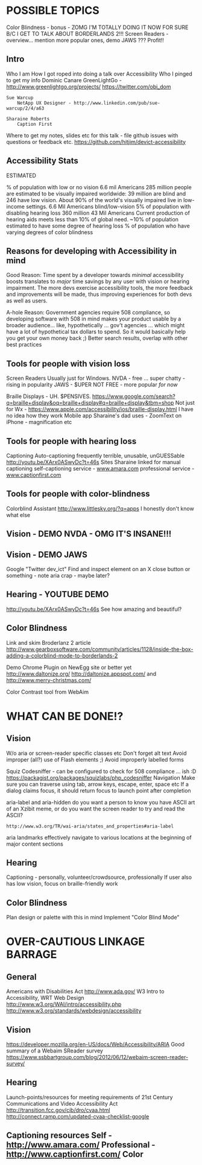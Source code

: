 POSSIBLE TOPICS
==============
Color Blindness - bonus - ZOMG I'M TOTALLY DOING IT NOW FOR SURE B/C I GET TO TALK ABOUT BORDERLANDS 2!!!
Screen Readers - overview... mention more popular ones, demo JAWS
???
Profit!!


Intro
-----
Who I am
How I got roped into doing a talk over Accessibility
Who I pinged to get my info
    Dominic Canare
        GreenLightGo - http://www.greenlightgo.org/projects/
        https://twitter.com/obi_dom
    
    Sue Warcup
        NetApp UX Designer - http://www.linkedin.com/pub/sue-warcup/2/4/a63

    Sharaine Roberts
        Caption First
        
Where to get my notes, slides etc for this talk - file github issues with questions or feedback etc.
    https://github.com/hitjim/devict-accessibility

Accessibility Stats
-------------------
ESTIMATED

% of population with low or no vision
    6.6 mil Americans
285 million people are estimated to be visually impaired worldwide: 39 million are blind and 246 have low vision.
About 90% of the world's visually impaired live in low-income settings.
    6.6 Mil Americans blind/low-vision
5% of population with disabling hearing loss
    360 million
    43 Mil Americans
    Current production of hearing aids meets less than 10% of global need.
    ~10% of population estimated to have some degree of hearing loss
% of population who have varying degrees of color blindness

Reasons for developing with Accessibility in mind
-------------------------------------------------
Good Reason: 
    Time spent by a developer towards _minimal_ accessibility boosts translates to _major_ time savings by any user with vision or hearing impairment.
    The more devs exercise accessibility tools, the more feedback and improvements will be made, thus improving experiences for both devs as well as users.

A-hole Reason:
    Government agencies require 508 compliance, so developing software with 508 in mind makes your product usable by a broader audience...  like, hypothetically ... gov't agencies ... which might have a lot of hypothetical tax dollars to spend.  So it would basically help you get your own money back ;)
    Better search results, overlap with other best practices

Tools for people with vision loss
---------------------------------
Screen Readers
    Usually just for Windows.
        NVDA - free ... super chatty - rising in popularity
        JAWS - $UPER NOT FREE - more popular _for now_
    
Braille Displays - UH. $PENSIVES. https://www.google.com/search?q=braille+display&oq=braille+display#q=braille+display&tbm=shop
    Not just for Wx - https://www.apple.com/accessibility/ios/braille-display.html 
    I have no idea how they work
Mobile app Sharaine's dad uses - ZoomText on iPhone - magnification etc

Tools for people with hearing loss
----------------------------------
Captioning
    Auto-captioning frequently terrible, unusable, unGUESSable http://youtu.be/XArx0ASwyDc?t=46s
    Sites Sharaine linked for manual captioning
        self-captioning service - www.amara.com
        professional service - www.captionfirst.com

Tools for people with color-blindness
-------------------------------------
Colorblind Assistant http://www.littlesky.org/?q=apps
I honestly don't know what else

Vision - DEMO NVDA - OMG IT'S INSANE!!!
------------------------------

Vision - DEMO JAWS
------------------
Google "Twitter dev_ict"
Find and inspect element on an X close button or something - note aria crap - maybe later?

Hearing - YOUTUBE DEMO
----------------------
http://youtu.be/XArx0ASwyDc?t=46s
See how amazing and beautiful?

Color Blindness
---------------
Link and skim Broderlanz 2 article
http://www.gearboxsoftware.com/community/articles/1128/inside-the-box-adding-a-colorblind-mode-to-borderlands-2

Demo Chrome Plugin on NewEgg site or better yet http://www.daltonize.org/ http://daltonize.appspot.com/ and http://www.merry-christmas.com/

Color Contrast tool from WebAim

WHAT CAN BE DONE!?
==================

Vision
------
W/o aria or screen-reader specific classes etc
    Don't forget alt text
    Avoid improper (all?) use of Flash elements ;)
    Avoid improperly labelled forms

Squiz Codesniffer - can be configured to check for 508 compliance ... ish :D https://packagist.org/packages/squizlabs/php_codesniffer
Navigation
    Make sure you can traverse using tab, arrow keys, escape, enter, space etc
    If a dialog claims focus, it should return focus to launch point after completion

aria-label and aria-hidden
    do you want a person to know you have ASCII art of an Xzibit meme, or do you want the screen reader to try and read the ASCII?

    http://www.w3.org/TR/wai-aria/states_and_properties#aria-label


aria landmarks
    effectively navigate to various locations at the beginning of major content sections

Hearing
-------
Captioning - personally, volunteer/crowdsource, professionally
If user also has low vision, focus on braille-friendly work

Color Blindness
---------------
Plan design or palette with this in mind
Implement "Color Blind Mode"

OVER-CAUTIOUS LINKAGE BARRAGE 
=============================

General 
-------
Americans with Disabilities Act
    http://www.ada.gov/
W3 Intro to Accessibility, WRT Web Design
    http://www.w3.org/WAI/intro/accessibility.php
    http://www.w3.org/standards/webdesign/accessibility

Vision
------
https://developer.mozilla.org/en-US/docs/Web/Accessibility/ARIA
Good summary of a Webaim SReader survey
    https://www.ssbbartgroup.com/blog/2012/06/12/webaim-screen-reader-survey/


Hearing
-------
Launch-points/resources for meeting requirements of 21st Century Communications and Video Accessibility Act
    http://transition.fcc.gov/cib/dro/cvaa.html
    http://connect.ramp.com/updated-cvaa-checklist-google

Captioning resources
    Self - http://www.amara.com/
    Professional - http://www.captionfirst.com/
Color
-----

